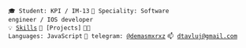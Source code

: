 <code>🎓 Student: KPI / IM-13</code>
<code>👷 Speciality: Software engineer / IOS developer</code><br>
<code>💡 [Skills](SKILLS.md)</code>
<code>🧻 [Projects]</code>
<code>🧑‍💻 Languages: JavaScript</code>
<code>💬 telegram: [@demasmxrxz](https://telegram.me/demasmxrxz)</code>
<code>📫 [dtavluj@gmail.com](mailto:dtavluj@gmail.com)</code>
